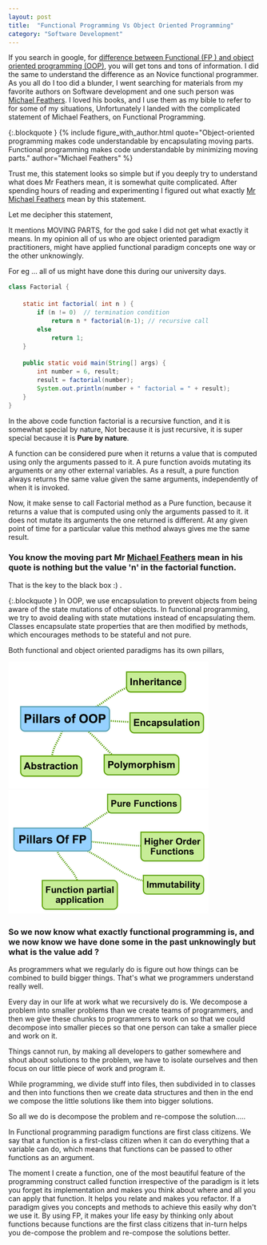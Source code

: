 ```yaml
---
layout: post
title:  "Functional Programming Vs Object Oriented Programming"
category: "Software Development"
---
```


If you search in google, for [difference between Functional (FP ) and object oriented programming (OOP)](http://letmegooglethat.com/?q=Functional+vs+Object+oriented+paradigm), you will get tons and tons of information.
I did the same to understand the difference as an Novice functional programmer. As you all do I too did a blunder, I went searching for materials from my favorite authors on Software development and one such person was [Michael Feathers](https://michaelfeathers.silvrback.com/bio).
I loved his books, and I use them as my bible to refer to for some of my situations, Unfortunately I landed with the complicated statement of Michael Feathers, on Functional Programming.

{:.blockquote }
{% include 
    figure_with_author.html 
    quote="Object-oriented programming makes code understandable by encapsulating moving parts. Functional programming makes code understandable by minimizing moving parts." 
    author="Michael Feathers"
%}

Trust me, this statement looks so simple but if you deeply try to understand what does Mr Feathers mean, it is somewhat quite complicated. After spending hours of reading and experimenting I figured out what exactly [Mr Michael Feathers](https://michaelfeathers.silvrback.com/bio) mean by this statement. 

Let me decipher this statement, 

It mentions MOVING PARTS, for the god sake I did not get what exactly it means. 
In my opinion all of us who are object oriented paradigm practitioners, might have applied functional paradigm concepts one way or the other unknowingly. 

For eg ... all of us might have done this during our university days. 

```java
class Factorial {

    static int factorial( int n ) {
        if (n != 0)  // termination condition
            return n * factorial(n-1); // recursive call
        else
            return 1;
    }

    public static void main(String[] args) {
        int number = 6, result;
        result = factorial(number);
        System.out.println(number + " factorial = " + result);
    }
}
```

In the above code function factorial is a recursive function, and it is somewhat special by nature,
Not because it is just recursive, it is super special because it is **Pure by nature**.

A function can be considered pure when it returns a value that is computed using only the arguments passed to it.
A pure function avoids mutating its arguments or any other external variables. As a result, a pure function always returns the same value given the same arguments, independently of when it is invoked.

Now, it make sense to call Factorial method as a Pure function, because it returns a value that is computed using only the arguments passed to it.
it does not mutate its arguments the one returned is different. At any given point of time for a particular value this method always gives me the same result. 

### You know the moving part Mr [Michael Feathers](https://michaelfeathers.silvrback.com/bio) mean in his quote is nothing but the value 'n' in the factorial function. 

That is the key to the black box :) . 

{:.blockquote }
In OOP, we use encapsulation to prevent objects from being aware of the state mutations of other objects. 
In functional programming, we try to avoid dealing with state mutations instead of encapsulating them. Classes encapsulate state properties that are then modified by methods, 
which encourages methods to be stateful and not pure. 

Both functional and object oriented paradigms has its own pillars, 

![PILLARS OF OOP](/assets/post_images/oop-pillars.png)
![PILLARS OF FP](/assets/post_images/fp_pillars.png)

### So we now know what exactly functional programming is, and we now know we have done some in the past unknowingly but what is the value add ? 

As programmers what we regularly do is figure out how things can be combined to build bigger things. That's what we programmers understand really well.

Every day in our life at work what we recursively do is. We decompose a problem into smaller problems than we create teams of programmers, and then we give these chunks to programmers to work on so that we could decompose into smaller pieces so that one person can take a smaller piece and work on it.

Things cannot run, by making all developers to gather somewhere and shout about solutions to the problem, we have to isolate ourselves and then focus on our little piece of work and program it.

While programming, we divide stuff into files, then subdivided in to classes and then into functions then we create data structures and then in the end we compose the little solutions like them into bigger solutions.

So all we do is decompose the problem and re-compose the solution.....

In Functional programming paradigm functions are first class citizens. We say that a function is a first-class citizen when it can do everything that a variable can do, which means that functions can be passed to other functions as an argument.

The moment I create a function, one of the most beautiful feature of the programming construct called function irrespective of the paradigm is it lets you forget its implementation and makes you think about where and all you can apply that function.
It helps you relate and makes you refactor. If a paradigm gives you concepts and methods to achieve this easily why don't we use it. 
By using FP, it makes your life easy by thinking only about functions because functions are the first class citizens that in-turn helps you de-compose the problem and re-compose the solutions better.




